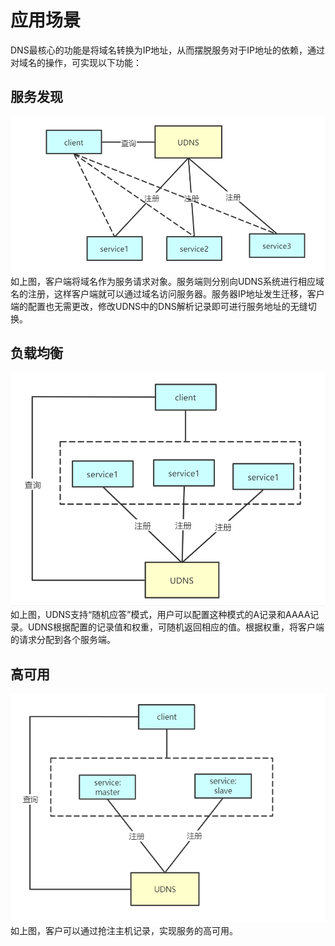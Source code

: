 # 应用场景

DNS最核心的功能是将域名转换为IP地址，从而摆脱服务对于IP地址的依赖，通过对域名的操作，可实现以下功能：

## 服务发现

![images](/images/服务发现2.png)
如上图，客户端将域名作为服务请求对象。服务端则分别向UDNS系统进行相应域名的注册，这样客户端就可以通过域名访问服务器。服务器IP地址发生迁移，客户端的配置也无需更改，修改UDNS中的DNS解析记录即可进行服务地址的无缝切换。

## 负载均衡

![images](/images/负载均衡.png)
如上图，UDNS支持“随机应答”模式，用户可以配置这种模式的A记录和AAAA记录。UDNS根据配置的记录值和权重，可随机返回相应的值。根据权重，将客户端的请求分配到各个服务端。

## 高可用

![images](/images/高可用.png)
如上图，客户可以通过抢注主机记录，实现服务的高可用。
